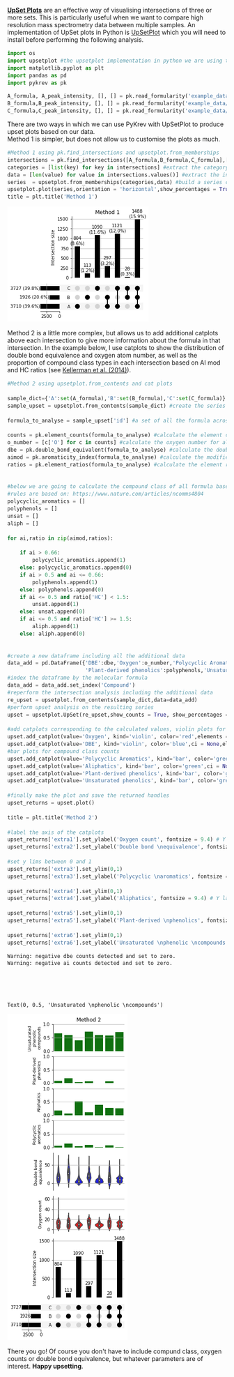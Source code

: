 [**UpSet Plots**](https://caleydo.org/tools/upset/#:~:text=UpSet%20concept,the%20figure%20on%20the%20right.&text=The%20first%20row%20in%20the,B%20or%20C\)%2C%20etc.) are an effective way of visualising intersections of three or more sets. This is particularly useful when we want to compare high resolution mass spectrometry data between multiple samples. An implementation of UpSet plots in Python is [UpSetPlot](https://pypi.org/project/UpSetPlot/) which you will need to install before performing the following analysis.


```python
import os
import upsetplot #the upsetplot implementation in python we are using to make upset plots
import matplotlib.pyplot as plt
import pandas as pd
import pykrev as pk
```


```python
A_formula, A_peak_intensity, [], [] = pk.read_formularity('example_data/formularity_example_A.csv',pi_col = 'peak_intensity',pi = True, mz=False,cclass = False) 
B_formula,B_peak_intensity, [], [] = pk.read_formularity('example_data/formularity_example_B.csv',pi_col = 'peak_intensity',pi = True, mz=False,cclass = False)
C_formula,C_peak_intensity, [], [] = pk.read_formularity('example_data/formularity_example_C.csv',pi_col = 'peak_intensity',pi = True, mz=False,cclass = False)
```

There are two ways in which we can use PyKrev with UpSetPlot to produce upset plots based on our data. <br> Method 1 is simpler, but does not allow us to customise the plots as much.


```python
#Method 1 using pk.find_intersections and upsetplot.from_memberships 
intersections = pk.find_intersections([A_formula,B_formula,C_formula],['A','B','C'],exclusive = True) #use PyKrev to find intersections
categories = [list(key) for key in intersections] #extract the category names from intersections
data = [len(value) for value in intersections.values()] #extract the intersection size 
series  = upsetplot.from_memberships(categories,data) #build a series containing the intersection names and the size
upsetplot.plot(series,orientation = 'horizontal',show_percentages = True,show_counts = True, sort_categories_by = None) #make an upset plot
title = plt.title('Method 1')
```


    
![png](output_4_0.png)
    


Method 2 is a little more complex, but allows us to add additional catplots above each intersection to give more information about the formula in that intersection. In the example below, I use catplots to show the distribution of double bond equivalence and oxygen atom number, as well as the proportion of compound class types in each intersection based on AI mod and HC ratios (see [Kellerman et al. (2014)](https://www.nature.com/articles/ncomms4804)).


```python
#Method 2 using upsetplot.from_contents and cat plots

sample_dict={'A':set(A_formula),'B':set(B_formula),'C':set(C_formula)} 
sample_upset = upsetplot.from_contents(sample_dict) #create the series needed for the upsetplot using from_contents (this calculates the intersections automatically)

formula_to_analyse = sample_upset['id'] #a set of all the formula across all the samples

counts = pk.element_counts(formula_to_analyse) #calculate the element counts for all the formula
o_number = [c['O'] for c in counts] #calculate the oxygen number for all the formula
dbe = pk.double_bond_equivalent(formula_to_analyse) #calculate the double bond equivalence for all the formula
aimod = pk.aromaticity_index(formula_to_analyse) #calculate the modified aromaticity index for all the formula 
ratios = pk.element_ratios(formula_to_analyse) #calculate the element ratios for all the formula


#below we are going to calculate the compound class of all formula based on AI and HC ratio
#rules are based on: https://www.nature.com/articles/ncomms4804
polycyclic_aromatics = []
polyphenols = []
unsat = []
aliph = []

for ai,ratio in zip(aimod,ratios):

    if ai > 0.66: 
        polycyclic_aromatics.append(1)
    else: polycyclic_aromatics.append(0)
    if ai > 0.5 and ai <= 0.66:
        polyphenols.append(1)
    else: polyphenols.append(0)
    if ai <= 0.5 and ratio['HC'] < 1.5: 
        unsat.append(1)
    else: unsat.append(0)
    if ai <= 0.5 and ratio['HC'] >= 1.5:
        aliph.append(1)
    else: aliph.append(0)
    
    
#create a new dataframe including all the additional data    
data_add = pd.DataFrame({'DBE':dbe,'Oxygen':o_number,'Polycyclic Aromatics':polycyclic_aromatics,'Aliphatics':aliph,
                         'Plant-derived phenolics':polyphenols,'Unsaturated phenolics':unsat,'Compound':formula_to_analyse})
#index the dataframe by the molecular formula
data_add = data_add.set_index('Compound')
#reperform the intersection analysis including the additional data 
re_upset = upsetplot.from_contents(sample_dict,data=data_add)
#perform upset analysis on the resulting series
upset = upsetplot.UpSet(re_upset,show_counts = True, show_percentages = False,sort_categories_by = None)

#add catplots corresponding to the calculated values, violin plots for distributions 
upset.add_catplot(value='Oxygen', kind='violin', color='red',elements = 4)
upset.add_catplot(value='DBE', kind='violin', color='blue',ci = None,elements = 4)
#bar plots for compound class counts 
upset.add_catplot(value='Polycyclic Aromatics', kind='bar', color='green',ci = None)
upset.add_catplot(value='Aliphatics', kind='bar', color='green',ci = None)
upset.add_catplot(value='Plant-derived phenolics', kind='bar', color='green',ci = None)
upset.add_catplot(value='Unsaturated phenolics', kind='bar', color='green',ci = None)

#finally make the plot and save the returned handles 
upset_returns = upset.plot()

title = plt.title('Method 2')

#label the axis of the catplots 
upset_returns['extra1'].set_ylabel('Oxygen count', fontsize = 9.4) # Y label
upset_returns['extra2'].set_ylabel('Double bond \nequivalence', fontsize = 9.4) # Y label

#set y lims between 0 and 1 
upset_returns['extra3'].set_ylim(0,1)
upset_returns['extra3'].set_ylabel('Polycyclic \naromatics', fontsize = 9.4) # Y label

upset_returns['extra4'].set_ylim(0,1)
upset_returns['extra4'].set_ylabel('Aliphatics', fontsize = 9.4) # Y label

upset_returns['extra5'].set_ylim(0,1)
upset_returns['extra5'].set_ylabel('Plant-derived \nphenolics', fontsize = 9.4) # Y label

upset_returns['extra6'].set_ylim(0,1)
upset_returns['extra6'].set_ylabel('Unsaturated \nphenolic \ncompounds', fontsize = 9.4) # Y label
```

    Warning: negative dbe counts detected and set to zero.
    Warning: negative ai counts detected and set to zero.
    




    Text(0, 0.5, 'Unsaturated \nphenolic \ncompounds')




    
![png](output_6_2.png)
    


There you go! Of course you don't have to include compund class, oxygen counts or double bond equivalence, but whatever parameters are of interest. **Happy upsetting**. 
